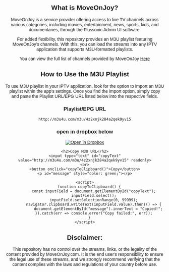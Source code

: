 ## What is MoveOnJoy?

MoveOnJoy is a service provider offering access to live TV channels across various categories, including movies, entertainment, news, sports, kids, and documentaries, through the Flussonic Admin UI software.

For added flexibility, this repository provides an M3U playlist featuring MoveOnJoy's channels. With this, you can load the streams into any IPTV application that supports M3U-formatted playlists.


You can view the full list of channels provided by MoveOnJoy [Here](https://github.com/DisabledAbel/Moveonjoy-m3u-reboot/blob/main/Channel-list)


## How to Use the M3U Playlist

To use M3U playlist in your IPTV application, look for the option to import an M3U playlist within the app's settings. Once you find the import option, simply copy and paste the Playlist URL/EPG URL listed below into the respective fields.

### Playlist/EPG URL
    http://m3u4u.com/m3u/4z2xnjk284a2qek9yv15
### open in dropbox below 

[![Open in Dropbox](https://img.shields.io/badge/Open%20in%20Dropbox-blue?style=for-the-badge&logo=dropbox)](https://www.dropbox.com/scl/fi/j118ojnr54hfsugugo47s/m3u4u-141326-596733-Playlist.m3u?rlkey=ho24qiha8bcxz435xft5q4arq&st=po3mewrk&dl=1)

<!DOCTYPE html>
<html lang="en">
<head>
    <meta charset="UTF-8">
    <meta name="viewport" content="width=device-width, initial-scale=1.0">
    <title>Copy M3U URL</title>
    <style>
        body { font-family: Arial, sans-serif; text-align: center; margin: 50px; }
        input { width: 80%; padding: 10px; font-size: 16px; text-align: center; }
        button { padding: 10px 20px; font-size: 16px; cursor: pointer; margin-top: 10px; }
    </style>
</head>
<body>

    <h2>Copy M3U URL</h2>
    <input type="text" id="copyText" value="http://m3u4u.com/m3u/4z2xnjk284a2qek9yv15" readonly>
    <br>
    <button onclick="copyToClipboard()">Copy</button>
    <p id="message" style="color: green;"></p>

    <script>
        function copyToClipboard() {
            const inputField = document.getElementById("copyText");
            inputField.select();
            inputField.setSelectionRange(0, 99999);
            navigator.clipboard.writeText(inputField.value).then(() => {
                document.getElementById("message").innerText = "Copied!";
            }).catch(err => console.error("Copy failed:", err));
        }
    </script>

</body>
</html>

## Disclaimer:

This repository has no control over the streams, links, or the legality of the content provided by MoveOnJoy.com. It is the end user's responsibility to ensure the legal use of these streams, and we strongly recommend verifying that the content complies with the laws and regulations of your country before use.
